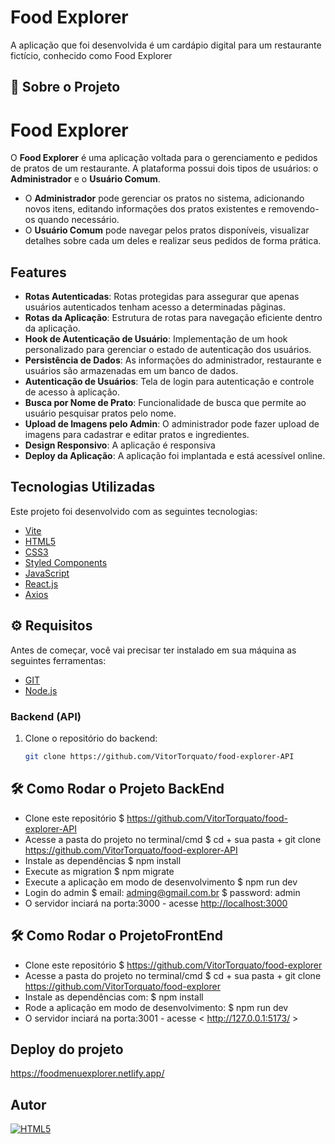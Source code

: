 # **Food Explorer**

A aplicação que foi desenvolvida é um cardápio digital para um restaurante fictício, conhecido como Food Explorer

## 📖 **Sobre o Projeto**

# Food Explorer

O **Food Explorer** é uma aplicação voltada para o gerenciamento e pedidos de pratos de um restaurante. A plataforma possui dois tipos de usuários: o **Administrador** e o **Usuário Comum**.

- O **Administrador** pode gerenciar os pratos no sistema, adicionando novos itens, editando informações dos pratos existentes e removendo-os quando necessário.
- O **Usuário Comum** pode navegar pelos pratos disponíveis, visualizar detalhes sobre cada um deles e realizar seus pedidos de forma prática.

## Features

- **Rotas Autenticadas**: Rotas protegidas para assegurar que apenas usuários autenticados tenham acesso a determinadas pãginas.
- **Rotas da Aplicação**: Estrutura de rotas para navegação eficiente dentro da aplicação.
- **Hook de Autenticação de Usuário**: Implementação de um hook personalizado para gerenciar o estado de autenticação dos usuários.
- **Persistência de Dados**: As informações do administrador, restaurante e usuários são armazenadas em um banco de dados.
- **Autenticação de Usuários**: Tela de login para autenticação e controle de acesso à aplicação.
- **Busca por Nome de Prato**: Funcionalidade de busca que permite ao usuário pesquisar pratos pelo nome.
- **Upload de Imagens pelo Admin**: O administrador pode fazer upload de imagens para cadastrar e editar pratos e ingredientes.
- **Design Responsivo**: A aplicação é responsiva
- **Deploy da Aplicação**: A aplicação foi implantada e está acessível online.


## Tecnologias Utilizadas

Este projeto foi desenvolvido com as seguintes tecnologias:

- [Vite](https://vitejs.dev/)
- [HTML5](https://developer.mozilla.org/en-US/docs/Web/Guide/HTML/HTML5)
- [CSS3](https://developer.mozilla.org/en-US/docs/Web/CSS)
- [Styled Components](https://styled-components.com/)
- [JavaScript](https://developer.mozilla.org/en-US/docs/Web/JavaScript)
- [React.js](https://react.dev/)
- [Axios](https://axios-http.com/docs/intro)





## ⚙️ **Requisitos**

Antes de começar, você vai precisar ter instalado em sua máquina as seguintes ferramentas:

- [GIT](https://git-scm.com/downloads)
- [Node.js](https://nodejs.org/en/download/package-manager)


### **Backend (API)**

1. Clone o repositório do backend:
   ```bash
   git clone https://github.com/VitorTorquato/food-explorer-API


## 🛠️ **Como Rodar o Projeto BackEnd**

- Clone este repositório
$ https://github.com/VitorTorquato/food-explorer-API
- Acesse a pasta do projeto no terminal/cmd
$ cd + sua pasta + git clone https://github.com/VitorTorquato/food-explorer-API
- Instale as dependências
$ npm install
- Execute as migration
$ npm migrate
- Execute a aplicação em modo de desenvolvimento
$ npm run dev
- Login do admin
$ email: adming@gmail.com.br
$ password: admin
- O servidor inciará na porta:3000 - acesse <http://localhost:3000>

## 🛠️ **Como Rodar o ProjetoFrontEnd**

- Clone este repositório
$ https://github.com/VitorTorquato/food-explorer
- Acesse a pasta do projeto no terminal/cmd
$ cd + sua pasta + git clone https://github.com/VitorTorquato/food-explorer
- Instale as dependências com:
$ npm install
- Rode a aplicação em modo de desenvolvimento:
$ npm run dev
- O servidor inciará na porta:3001 - acesse <   http://127.0.0.1:5173/ >


## **Deploy do projeto**

<https://foodmenuexplorer.netlify.app/>

## Autor




[<img alingn="center" alt="HTML5" src="https://img.shields.io/badge/LinkedIn-blue?logo=linkedin&logoColor=white">](https://www.linkedin.com/in/vitor-torquato-3743b6291/)